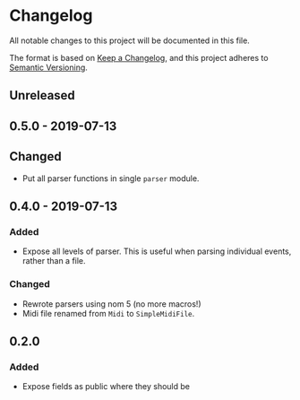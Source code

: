 # Changelog
All notable changes to this project will be documented in this file.

The format is based on [Keep a Changelog](https://keepachangelog.com/en/1.0.0/),
and this project adheres to [Semantic Versioning](https://semver.org/spec/v2.0.0.html).

## Unreleased


## 0.5.0 - 2019-07-13

## Changed
 - Put all parser functions in single `parser` module.

## 0.4.0 - 2019-07-13

### Added
 - Expose all levels of parser. This is useful when parsing individual events, rather than a file.

### Changed
 - Rewrote parsers using nom 5 (no more macros!)
 - Midi file renamed from `Midi` to `SimpleMidiFile`.


## 0.2.0

### Added
 - Expose fields as public where they should be
